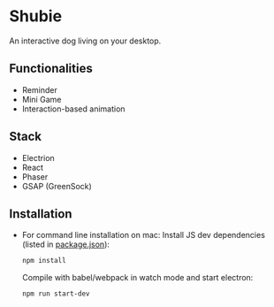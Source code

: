 # Shubie

An interactive dog living on your desktop.

## Functionalities

  - Reminder
  - Mini Game
  - Interaction-based animation

## Stack

  - Electrion
  - React
  - Phaser
  - GSAP (GreenSock)

## Installation

  - For command line installation on mac:
    Install JS dev dependencies (listed in [package.json](package.json)):

    ```bash
    npm install
    ```

    Compile with babel/webpack in watch mode and start electron:

    ```bash
    npm run start-dev